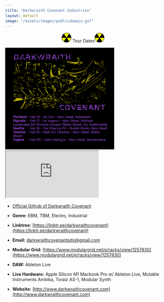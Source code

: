 ```yaml
---
title: "Darkwraith Covenant Industries"
layout: default
image: "/assets/images/publicdomain.gif"
---
```

<p style="text-align:center"><img src="./assets/images/nuke.gif" class="responsive"> Tour Dates<img src="./assets/images/nuke.gif" class="responsive"></p>

<div class="vidalign">


<img src="/assets/images/TourPosterFeb2023.png" style="height: 70%; width: 70%;">


</div>
<div class="vidalign">
<iframe src="https://www.youtube.com/embed/3bP4ZFvVcy4" frameborder="30"  allow="accelerometer;clipboard-write; encrypted-media; modest-branding; gyroscope; picture-in-picture; web-share" allowfullscreen > </iframe>
</div>


- [Official Github of Darkwraith Covenant](https://github.com/darkwraithcovenant)

- **Genre:** EBM, TBM, Electro, Industrial

- **Linktree:** [https://linktr.ee/darkwraithcovenant](https://linktr.ee/darkwraithcovenant)

- **Email:** [darkwraithcovenantpdx@gmail.com](mailto:darkwraithcovenantpdx@gmail.com)

- **Modular Grid:** [https://www.modulargrid.net/e/racks/view/1257830](https://www.modulargrid.net/e/racks/view/1257830)

- **DAW:** Ableton Live

- **Live Hardware:** Apple Silicon M1 Macbook Pro w/ Ableton Live, Mutable Instruments Ambika, Toraiz AS-1, Modular Synth

- **Website:** [http://www.darkwraithcovenant.com](http://www.darkwraithcovenant.com)
